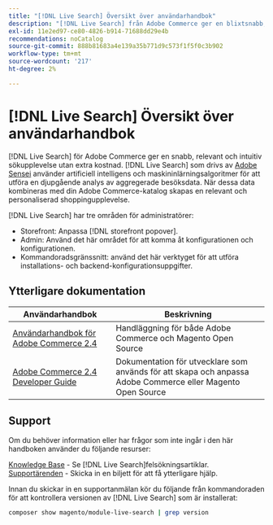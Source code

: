```yaml
---
title: "[!DNL Live Search] Översikt över användarhandbok"
description: "[!DNL Live Search] från Adobe Commerce ger en blixtsnabb, superrelevant och intuitiv sökupplevelse."
exl-id: 11e2ed97-ce80-4826-b914-71688dd29e4b
recommendations: noCatalog
source-git-commit: 888b81683a4e139a35b771d9c573f1f5f0c3b902
workflow-type: tm+mt
source-wordcount: '217'
ht-degree: 2%

---
```


# [!DNL Live Search] Översikt över användarhandbok

[!DNL Live Search] för Adobe Commerce ger en snabb, relevant och intuitiv sökupplevelse utan extra kostnad. [!DNL Live Search] som drivs av [Adobe Sensei](https://www.adobe.com/sensei.html) använder artificiell intelligens och maskininlärningsalgoritmer för att utföra en djupgående analys av aggregerade besöksdata. När dessa data kombineras med din Adobe Commerce-katalog skapas en relevant och personaliserad shoppingupplevelse.

[!DNL Live Search] har tre områden för administratörer:

* Storefront: Anpassa [!DNL storefront popover].
* Admin: Använd det här området för att komma åt konfigurationen och konfigurationen.
* Kommandoradsgränssnitt: använd det här verktyget för att utföra installations- och backend-konfigurationsuppgifter.

## Ytterligare dokumentation

| Användarhandbok | Beskrivning |
|------ | ----------- |
| [Användarhandbok för Adobe Commerce 2.4](https://experienceleague.adobe.com/docs/commerce.html) | Handläggning för både Adobe Commerce och Magento Open Source |
| [Adobe Commerce 2.4 Developer Guide](https://developer.adobe.com/commerce/docs) | Dokumentation för utvecklare som används för att skapa och anpassa Adobe Commerce eller Magento Open Source |

## Support

Om du behöver information eller har frågor som inte ingår i den här handboken använder du följande resurser:

[Knowledge Base](https://experienceleague.adobe.com/docs/commerce-knowledge-base/kb/overview.html) - Se [!DNL Live Search]felsökningsartiklar.
[Supportärenden](https://experienceleague.adobe.com/docs/commerce-knowledge-base/kb/help-center-guide/magento-help-center-user-guide.html#submit-ticket) - Skicka in en biljett för att få ytterligare hjälp.

Innan du skickar in en supportanmälan kör du följande från kommandoraden för att kontrollera versionen av [!DNL Live Search] som är installerat:

```bash
composer show magento/module-live-search | grep version
```
